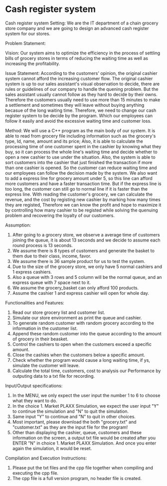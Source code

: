 # Cash register system

Cash register system
Setting: We are the IT department of a chain grocery store company and we are going to design an advanced cash register system for our stores.

Problem Statement:

Vision: 
Our system aims to optimize the efficiency in the process of settling bills of grocery stores in terms of reducing the waiting time as well as increasing the profitability.

Issue Statement: 
According to the customers' opinion, the original cashier system cannot afford the increasing customer flow. The original cashier system is up to our sales assistant's visual observation to decide, there are rules or guidelines of our company to handle the quening problem. But the sales assistant usually cannot follow as they hard to decide by their owns. Therefore the customers usually need to use more than 15 minutes to make a settlement and sometimes they will leave without buying anything becasue of the long waiting time. Therefore, we need to change our cash register system to be decide by the program. Which our employees can follow it easily and avoid the excessive waiting time and customer loss.

Method: 
We will use a C++ program as the main body of our system. It is able to read from grocery file including information such as the grocery's type, Id, name, amount and its price; Also, it is able to calculate the processing time of one customer spent in the cashier by knowing what they buy, so it can process the whole line's waiting time and decide whether to open a new cashier to use under the situation. Also, the system is able to sort customers into the cashier that just finished the transaction if more than one cashier is opened. So the customer can reduce waiting time and our employees can follow the decision made by the system. We also want to add a express line for grocery amount under 5, so this line can afford more customers and have a faster transaction time. But if the express line is too long, the customer can still go to normal line if it is faster than the express line. With reading the customer's grocery, we can calculate the revenue, and the cost by registing new cashier by marking how many times they are registed, Therefore we can know the profit and hope to maximize it by controlling how many cashier to be registed while solving the quenuing problem and recovering the loyalty of our customers.

Assumption:

1. After going to a grocery store, we observe a average time of customers joining the queue, it is about 13 seconds and we decide to assume each round process is 13 seconds.
2. We assume there is 8 types of customers and generate the basket to them due to their class, income, favor.
3. We assume there is 36 sample product for us to test the system.
4. Due to the size of the grocery store, we only have 5 normal cashiers and 1 express cashiers.
5. Also a queue with 3 rows and 5 column will be the normal queue, and an express queue with 7 space next to it.
6. We assume the grocery_basket can only afford 100 products.
7. Assume the cashier 1 and express cashier will open for whole day.

Functionalities and Features:

1. Read our store grocery list and customer list.
2. Simulate our store environment as print the queue and cashier.
3. To generate random customer with random grocery according to the information in the customer list.
4. Append these random customer into the queue according to the amount of grocery in their beasket.
5. Control the cashiers to open when the customers exceed a specific amount.
6. Close the cashies when the customers below a specific amount.
7. Check whether the program would cause a long waiting time, if ys, simulate the customer will leave.
8. Calculate the total time, customers, cost to analysis our Performance by outputing data to a txt file for recording.

Input/Output specifications:

1. In the MENU, we only expect the user input the number 1 to 6 to choose what they want to do.
2. In the choice 1. Market PLAXX Simulation, we expect the user input "Y" to continue the simulation and "N" to quit the simulation.
3. Same input "Y" to continue and "N" to quit in other choices.
4. Most important, please download the both "grocery.txt" and "customer.txt" as they are the input file for the program!
5. Other than displaying the cashier, queue, customers and these information on the screen, a output txt file would be created after you ENTER "N" in choice 1. Market PLAXX Simulation. And once you enter again the simulation, it would be reset.

Compilation and Execution Instructions:

1. Please put the txt files and the cpp file together when compiling and executing the cpp file.
2. The cpp file is a full version program, no header file is created.
